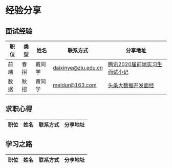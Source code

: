 # 经验分享

## 面试经验
| 职位 | 类型 | 姓名 | 联系方式 | 分享地址 |
| --- | --- |--- | --- | --- |
| 前端 | 春招 | 戴同学 | daixinye@zju.edu.cn | [腾讯2020届前端实习生面试小记](https://zhuanlan.zhihu.com/p/58867755)
| 数据 | 秋招 | 黄同学 | meldur@163.com | [头条大数据开发面经](https://www.nowcoder.com/discuss/284368)

## 求职心得

| 职位 | 姓名 | 联系方式 | 分享地址 |
| --- |--- | --- | --- |

## 学习之路

| 职位 | 姓名 | 联系方式 | 分享地址 |
| --- |--- | --- | --- |